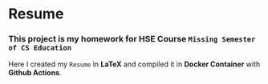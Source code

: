 # Resume

### This project is my homework for HSE Course `Missing Semester of CS Education`

Here I created my `Resume` in **LaTeX** and compiled it in **Docker Container** with **Github Actions**.
